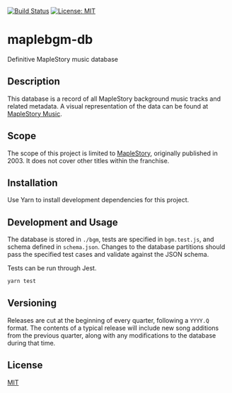 [![Build Status](https://github.com/maplestory-music/maplebgm-db/actions/workflows/build.yml/badge.svg?branch=master)](https://github.com/maplestory-music/maplebgm-db/actions/workflows/build.yml)
[![License: MIT](https://img.shields.io/badge/License-MIT-green.svg)](https://opensource.org/licenses/MIT)

# maplebgm-db

Definitive MapleStory music database

## Description

This database is a record of all MapleStory background music tracks and related
metadata. A visual representation of the data can be found at
[MapleStory Music](https://maplestory-music.github.io/).

## Scope

The scope of this project is limited to [MapleStory](https://wikipedia.org/wiki/MapleStory),
originally published in 2003. It does not cover other titles within the franchise.

## Installation

Use Yarn to install development dependencies for this project.

## Development and Usage

The database is stored in `./bgm`, tests are specified in `bgm.test.js`, and
schema defined in `schema.json`. Changes to the database partitions should
pass the specified test cases and validate against the JSON schema.

Tests can be run through Jest.

```bash
yarn test
```

## Versioning

Releases are cut at the beginning of every quarter, following a `YYYY.Q`
format. The contents of a typical release will include new song additions
from the previous quarter, along with any modifications to the database
during that time.

## License

[MIT](LICENSE)

